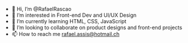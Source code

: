 - 👋 Hi, I’m @RafaelRascao
- 👀 I’m interested in Front-end Dev and UI/UX Design
- 🌱 I’m currently learning HTML, CSS, JavaScript
- 💞️ I’m looking to collaborate on product designs and front-end projects
- 📫 How to reach me rafael.assis@hotmail.ch

<!---
RafaelRascao/RafaelRascao is a ✨ special ✨ repository because its `README.md` (this file) appears on your GitHub profile.
You can click the Preview link to take a look at your changes.
--->
